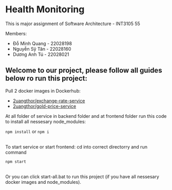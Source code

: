 # Health Monitoring
This is major assignment of Software Architecture - INT3105 55   
   
Members:
- Đỗ Minh Quang - 22028198
- Nguyễn Sỹ Tân - 22028160
- Dương Anh Tú - 22028021
## Welcome to our project, please follow all guides below ro run this project:

Pull 2 docker images in Dockerhub:
- [2uangthor/exchange-rate-service](https://hub.docker.com/r/2uangthor/exchange-rate-service)
- [2uangthor/gold-price-service](https://hub.docker.com/r/2uangthor/gold-price-service)

At all folder of service in backend folder and at frontend folder run this code to install all nessesary node_modules: 
   
`npm install`   or `npm i`
   
\
To start service or start frontend: cd into correct directorry and run command   
   
`npm start`  
   
\
Or you can click start-all.bat to run this project (if you have all nessesary docker images and node_modules).
